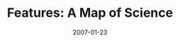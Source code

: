 ---
date: 2007-01-23
title:  "Features: A Map of Science"
source: Sandia National Laboratories
sourceUrl: https://www.sandia.gov/news/features/mapping_science.html
pdfLink: 20070123-borner-scimap-sandia.pdf
---